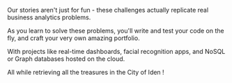 Our stories aren't just for fun - these challenges actually replicate real business analytics problems.

As you learn to solve these problems, you'll write and test your code on the fly, and craft your very own amazing portfolio.

With projects like real-time dashboards, facial recognition apps, and NoSQL or Graph databases hosted on the cloud.

All while retrieving all the treasures in the City of Iden !
